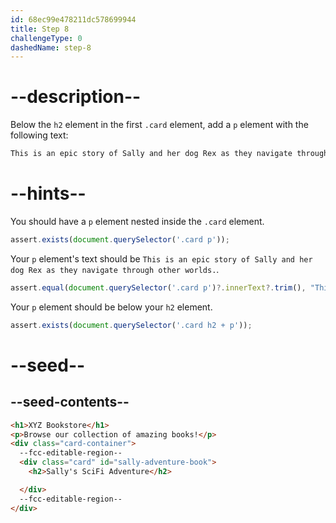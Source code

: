 ```yaml
---
id: 68ec99e478211dc578699944
title: Step 8
challengeType: 0
dashedName: step-8
---
```


# --description--

Below the `h2` element in the first `.card` element, add a `p` element with the following text:

```md
This is an epic story of Sally and her dog Rex as they navigate through other worlds.
```

# --hints--

You should have a `p` element nested inside the `.card` element.

```js
assert.exists(document.querySelector('.card p'));
```

Your `p` element's text should be `This is an epic story of Sally and her dog Rex as they navigate through other worlds.`.

```js
assert.equal(document.querySelector('.card p')?.innerText?.trim(), "This is an epic story of Sally and her dog Rex as they navigate through other worlds.");
```

Your `p` element should be below your `h2` element.

```js
assert.exists(document.querySelector('.card h2 + p'));
```

# --seed--

## --seed-contents--

```html
<h1>XYZ Bookstore</h1>
<p>Browse our collection of amazing books!</p>
<div class="card-container">
  --fcc-editable-region--
  <div class="card" id="sally-adventure-book">
    <h2>Sally's SciFi Adventure</h2>

  </div>
  --fcc-editable-region--
</div>
```
